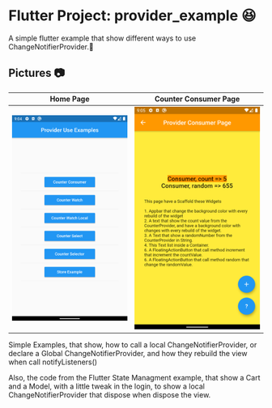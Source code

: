 # Flutter Project: provider_example 😆

A simple flutter example that show different ways to use ChangeNotifierProvider.🧷

## Pictures 📷
Home Page             |  Counter Consumer Page
:-------------------------:|:-------------------------:
![](/docs/home_page.png)  |  ![](/docs/counter_page.png)


Simple Examples, that show, how to call a local ChangeNotifierProvider, or declare a Global ChangeNotifierProvider,
and how they rebuild the view when call notifyListeners()

Also, the code from the Flutter State Managment example, that show a Cart and a Model, with a little tweak in the login,
to show a local ChangeNotifierProvider that dispose when dispose the view.
